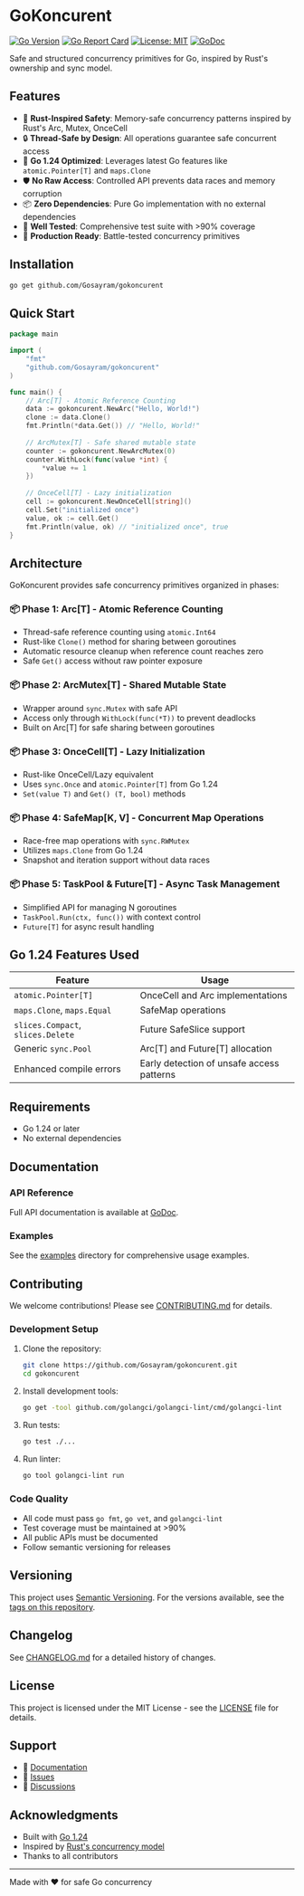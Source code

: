 # GoKoncurent

[![Go Version](https://img.shields.io/badge/Go-1.24-00ADD8?logo=go&logoColor=white)](https://golang.org/)
[![Go Report Card](https://goreportcard.com/badge/github.com/Gosayram/gokoncurent)](https://goreportcard.com/report/github.com/Gosayram/gokoncurent)
[![License: MIT](https://img.shields.io/github/license/Gosayram/gokoncurent?color=green)](https://opensource.org/license/apache-2-0)
[![GoDoc](https://godoc.org/github.com/Gosayram/gokoncurent?status.svg)](https://godoc.org/github.com/Gosayram/gokoncurent)

Safe and structured concurrency primitives for Go, inspired by Rust's ownership and sync model.

## Features

- 🦀 **Rust-Inspired Safety**: Memory-safe concurrency patterns inspired by Rust's Arc, Mutex, OnceCell
- 🔒 **Thread-Safe by Design**: All operations guarantee safe concurrent access
- 🚀 **Go 1.24 Optimized**: Leverages latest Go features like `atomic.Pointer[T]` and `maps.Clone`
- 🛡️ **No Raw Access**: Controlled API prevents data races and memory corruption
- 📦 **Zero Dependencies**: Pure Go implementation with no external dependencies
- 🧪 **Well Tested**: Comprehensive test suite with >90% coverage
- 🎯 **Production Ready**: Battle-tested concurrency primitives

## Installation

```bash
go get github.com/Gosayram/gokoncurent
```

## Quick Start

```go
package main

import (
    "fmt"
    "github.com/Gosayram/gokoncurent"
)

func main() {
    // Arc[T] - Atomic Reference Counting
    data := gokoncurent.NewArc("Hello, World!")
    clone := data.Clone()
    fmt.Println(*data.Get()) // "Hello, World!"
    
    // ArcMutex[T] - Safe shared mutable state
    counter := gokoncurent.NewArcMutex(0)
    counter.WithLock(func(value *int) {
        *value += 1
    })
    
    // OnceCell[T] - Lazy initialization
    cell := gokoncurent.NewOnceCell[string]()
    cell.Set("initialized once")
    value, ok := cell.Get()
    fmt.Println(value, ok) // "initialized once", true
}
```

## Architecture

GoKoncurent provides safe concurrency primitives organized in phases:

### 📦 Phase 1: Arc[T] - Atomic Reference Counting
- Thread-safe reference counting using `atomic.Int64`
- Rust-like `Clone()` method for sharing between goroutines
- Automatic resource cleanup when reference count reaches zero
- Safe `Get()` access without raw pointer exposure

### 📦 Phase 2: ArcMutex[T] - Shared Mutable State
- Wrapper around `sync.Mutex` with safe API
- Access only through `WithLock(func(*T))` to prevent deadlocks
- Built on Arc[T] for safe sharing between goroutines

### 📦 Phase 3: OnceCell[T] - Lazy Initialization
- Rust-like OnceCell/Lazy equivalent
- Uses `sync.Once` and `atomic.Pointer[T]` from Go 1.24
- `Set(value T)` and `Get() (T, bool)` methods

### 📦 Phase 4: SafeMap[K, V] - Concurrent Map Operations
- Race-free map operations with `sync.RWMutex`
- Utilizes `maps.Clone` from Go 1.24
- Snapshot and iteration support without data races

### 📦 Phase 5: TaskPool & Future[T] - Async Task Management
- Simplified API for managing N goroutines
- `TaskPool.Run(ctx, func())` with context control
- `Future[T]` for async result handling

## Go 1.24 Features Used

| Feature | Usage |
|---------|-------|
| `atomic.Pointer[T]` | OnceCell and Arc implementations |
| `maps.Clone`, `maps.Equal` | SafeMap operations |
| `slices.Compact`, `slices.Delete` | Future SafeSlice support |
| Generic `sync.Pool` | Arc[T] and Future[T] allocation |
| Enhanced compile errors | Early detection of unsafe access patterns |

## Requirements

- Go 1.24 or later
- No external dependencies

## Documentation

### API Reference

Full API documentation is available at [GoDoc](https://godoc.org/github.com/Gosayram/gokoncurent).

### Examples

See the [examples](examples/) directory for comprehensive usage examples.

## Contributing

We welcome contributions! Please see [CONTRIBUTING.md](CONTRIBUTING.md) for details.

### Development Setup

1. Clone the repository:
   ```bash
   git clone https://github.com/Gosayram/gokoncurent.git
   cd gokoncurent
   ```

2. Install development tools:
   ```bash
   go get -tool github.com/golangci/golangci-lint/cmd/golangci-lint
   ```

3. Run tests:
   ```bash
   go test ./...
   ```

4. Run linter:
   ```bash
   go tool golangci-lint run
   ```

### Code Quality

- All code must pass `go fmt`, `go vet`, and `golangci-lint`
- Test coverage must be maintained at >90%
- All public APIs must be documented
- Follow semantic versioning for releases

## Versioning

This project uses [Semantic Versioning](https://semver.org/). For the versions available, see the [tags on this repository](https://github.com/Gosayram/gokoncurent/tags).

## Changelog

See [CHANGELOG.md](CHANGELOG.md) for a detailed history of changes.

## License

This project is licensed under the MIT License - see the [LICENSE](LICENSE) file for details.

## Support

- 📖 [Documentation](https://godoc.org/github.com/Gosayram/gokoncurent)
- 🐛 [Issues](https://github.com/Gosayram/gokoncurent/issues)
- 💬 [Discussions](https://github.com/Gosayram/gokoncurent/discussions)

## Acknowledgments

- Built with [Go 1.24](https://golang.org/)
- Inspired by [Rust's concurrency model](https://doc.rust-lang.org/book/ch16-00-fearless-concurrency.html)
- Thanks to all contributors

---

Made with ❤️ for safe Go concurrency 
